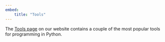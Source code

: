 ```yaml
---
embed:
    title: "Tools"
---
```


The [Tools page](https://www.pythondiscord.com/resources/tools/) on our website contains a couple of the most popular tools for programming in Python.
